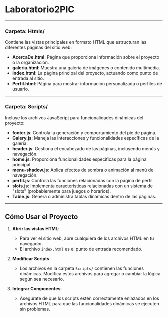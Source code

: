 # Laboratorio2PIC

---

### Carpeta: Htmls/

Contiene las vistas principales en formato HTML que estructuran las diferentes páginas del sitio web:

- **AcercaDe.html**: Página que proporciona información sobre el proyecto o la organización.
- **galeria.html**: Muestra una galería de imágenes o contenido multimedia.
- **index.html**: La página principal del proyecto, actuando como punto de entrada al sitio.
- **Perfil.html**: Página para mostrar información personalizada o perfiles de usuario.

---

### Carpeta: Scripts/

Incluye los archivos JavaScript para funcionalidades dinámicas del proyecto:

- **footer.js**: Controla la generación y comportamiento del pie de página.
- **Galery.js**: Maneja las interacciones y funcionalidades específicas de la galería.
- **header.js**: Gestiona el encabezado de las páginas, incluyendo menús y navegación.
- **home.js**: Proporciona funcionalidades específicas para la página principal.
- **menu-shadow.js**: Aplica efectos de sombra o animación al menú de navegación.
- **perfil.js**: Controla las funciones relacionadas con la página de perfil.
- **slots.js**: Implementa características relacionadas con un sistema de "slots" (probablemente para juegos o horarios).
- **Table.js**: Genera o administra tablas dinámicas dentro de las páginas.

---

## Cómo Usar el Proyecto

1. **Abrir las vistas HTML**: 
   - Para ver el sitio web, abre cualquiera de los archivos HTML en tu navegador.
   - El archivo `index.html` es el punto de entrada recomendado.

2. **Modificar Scripts**: 
   - Los archivos en la carpeta `Scripts/` contienen las funciones dinámicas. Modifica estos archivos para agregar o cambiar la lógica según sea necesario.

3. **Integrar Componentes**:
   - Asegúrate de que los scripts estén correctamente enlazados en los archivos HTML para que las funcionalidades dinámicas se ejecuten sin problemas.


